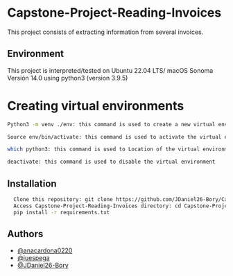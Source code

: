 
# Capstone-Project-Reading-Invoices

This project consists of extracting information from several invoices.


## Environment 

This project is interpreted/tested on Ubuntu 22.04 LTS/ macOS Sonoma Versión 14.0 using python3 (version 3.9.5)

# Creating virtual environments

```bash
Python3 -m venv ./env: this command is used to create a new virtual environment 

Source env/bin/activate: this command is used to activate the virtual environment

which python3: this command is used to Location of the virtual environment

deactivate: this command is used to disable the virtual environment 

```


## Installation

```bash
  Clone this repository: git clone https://github.com/JDaniel26-Bory/Capstone-Project-Reading-Invoices.git
  Access Capstone-Project-Reading-Invoices directory: cd Capstone-Project-Reading-Invoices
  pip install -r requirements.txt
```
    
## Authors

- [@anacardona0220](https://www.github.com/anacardona0220)
- [@juespega](https://www.github.com/juespega)
- [@JDaniel26-Bory](https://www.github.com/JDaniel26-Bory)
